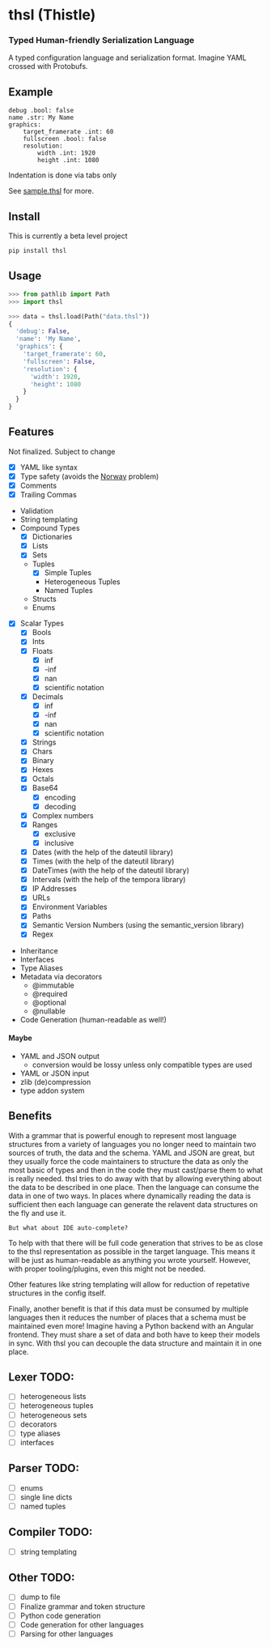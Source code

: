 # thsl (Thistle)
### Typed Human-friendly Serialization Language
A typed configuration language and serialization format. Imagine YAML crossed with
Protobufs.

## Example
```
debug .bool: false
name .str: My Name
graphics:
	target_framerate .int: 60
	fullscreen .bool: false
	resolution:
		width .int: 1920
		height .int: 1080
```

Indentation is done via tabs only

See [sample.thsl](https://github.com/Ayehavgunne/thsl/blob/main/sample.thsl) for more.

## Install
This is currently a beta level project

```commandline
pip install thsl
```

## Usage
```python
>>> from pathlib import Path
>>> import thsl

>>> data = thsl.load(Path("data.thsl"))
{
  'debug': False,
  'name': 'My Name',
  'graphics': {
    'target_framerate': 60,
    'fullscreen': False,
    'resolution': {
      'width': 1920,
      'height': 1080
    }
  }
}
```

## Features
Not finalized. Subject to change

- [x] YAML like syntax
- [x] Type safety (avoids the
[Norway](https://hitchdev.com/strictyaml/why/implicit-typing-removed/) problem)
- [x] Comments
- [x] Trailing Commas
- Validation
- String templating
- Compound Types
  - [x] Dictionaries
  - [x] Lists
  - [x] Sets
  - Tuples
    - [x] Simple Tuples
    - Heterogeneous Tuples
    - Named Tuples
  - Structs
  - Enums
- [x] Scalar Types
  - [x] Bools
  - [x] Ints
  - [x] Floats
    - [x] inf
    - [x] -inf
    - [x] nan
    - [x] scientific notation
  - [x] Decimals
    - [x] inf
    - [x] -inf
    - [x] nan
    - [x] scientific notation
  - [x] Strings
  - [x] Chars
  - [x] Binary
  - [x] Hexes
  - [x] Octals
  - [x] Base64
    - [x] encoding
    - [x] decoding
  - [x] Complex numbers
  - [x] Ranges
    - [x] exclusive
    - [x] inclusive
  - [x] Dates (with the help of the dateutil library)
  - [x] Times (with the help of the dateutil library)
  - [x] DateTimes (with the help of the dateutil library)
  - [x] Intervals (with the help of the tempora library)
  - [x] IP Addresses
  - [x] URLs
  - [x] Environment Variables
  - [x] Paths
  - [x] Semantic Version Numbers (using the semantic_version library)
  - [x] Regex
- Inheritance
- Interfaces
- Type Aliases
- Metadata via decorators
  - @immutable
  - @required
  - @optional
  - @nullable
- Code Generation (human-readable as well!)

#### Maybe
- YAML and JSON output
  - conversion would be lossy unless only compatible types are used
- YAML or JSON input
- zlib (de)compression
- type addon system

## Benefits
With a grammar that is powerful enough to represent most language structures from a
variety of languages you no longer need to maintain two sources of truth, the data and
the schema. YAML and JSON are great, but they usually force the code maintainers to
structure the data as only the most basic of types and then in the code they must
cast/parse them to what is really needed. thsl tries to do away with that by allowing
everything about the data to be described in one place. Then the language can consume
the data in one of two ways. In places where dynamically reading the data is sufficient
then each language can generate the relavent data structures on the fly and use it.

`But what about IDE auto-complete?`

To help with that there will be full code generation that strives to be as close to the
thsl representation as possible in the target language. This means it will be just as
human-readable as anything you wrote yourself. However, with proper tooling/plugins,
even this might not be needed.

Other features like string templating will allow for reduction of repetative structures
in the config itself.

Finally, another benefit is that if this data must be consumed by multiple languages
then it reduces the number of places that a schema must be maintained even more! Imagine
having a Python backend with an Angular frontend. They must share a set of data and both
have to keep their models in sync. With thsl you can decouple the data structure and
maintain it in one place.

## Lexer TODO:
- [ ] heterogeneous lists
- [ ] heterogeneous tuples
- [ ] heterogeneous sets
- [ ] decorators
- [ ] type aliases
- [ ] interfaces

## Parser TODO:
- [ ] enums
- [ ] single line dicts
- [ ] named tuples

## Compiler TODO:
- [ ] string templating

## Other TODO:
- [ ] dump to file
- [ ] Finalize grammar and token structure
- [ ] Python code generation
- [ ] Code generation for other languages
- [ ] Parsing for other languages

